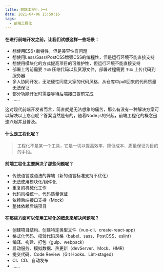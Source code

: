 ```yaml
---
title: 前端工程化（一）
date: 2021-04-06 15:59:16
tags:
  - 前端工程化
---
```


#### 在进行前端开发之前，让我们试想这样一些场景：
  - 想使用ES6+新特性，但是兼容性有问题
  - 想使用Less/Sass/PostCSS增强CSS的编程性，但是运行环境不能直接支持
  - 想使用模块化的方式提高项目的可维护性，但运行环境不能直接支持
  - 部署上线前需要 `手动` 压缩代码以及资源文件，部署过程需要 `手动` 上传代码到服务器
  - 多人协同开发，无法硬性同意大家的代码风格，从仓库中pull回来的代码质量无法保证
  - 部分功能开发时需要等待后端接口提前完成
  - ......

这对现代前端开发者而言，简直就是无法想象的痛苦，那么有没有一种解决方案可以解决以上疼点呢？答案当然是有的，随着Node.js的兴起，前端工程化的概念迅速兴起并且普及。

#### 什么是工程化呢？
> 工程化不是某一个工具，它是一切以提高效率、降低成本、质量保证为目的的手段。

#### 前端工程化主要解决了那些问题呢？
  - 传统语言或语法的弊端（新的语言标准支持不优化）
  - 无法使用模块化/组件化
  - 重复的机械化工作
  - 代码风格统一、代码质量保证
  - 依赖后端接口支持（Mock）
  - 整体依赖后端项目

#### 在那些方面可以使用工程化的概念来解决问题呢？
  - 创建项目结构、创建特定类型文件（vue-cli、create-react-app）
  - 格式化代码、校验代码风格（babel、sass、PostCSS、eslint）
  - 编译、构建、打包（gulp、webpack）
  - 启动服务、模拟数据、热更新（devServer、Mock、HMR）
  - 提交代码、Code Review（Git Hooks、Lint-staged）
  - CI、CD、自动发布
  - ......
